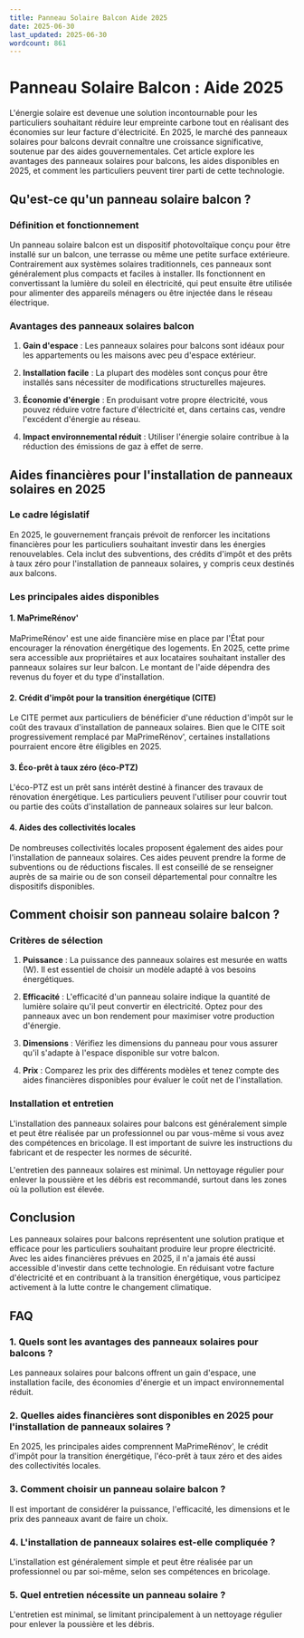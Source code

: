 ```yaml
---
title: Panneau Solaire Balcon Aide 2025
date: 2025-06-30
last_updated: 2025-06-30
wordcount: 861
---
```


# Panneau Solaire Balcon : Aide 2025

L'énergie solaire est devenue une solution incontournable pour les particuliers souhaitant réduire leur empreinte carbone tout en réalisant des économies sur leur facture d'électricité. En 2025, le marché des panneaux solaires pour balcons devrait connaître une croissance significative, soutenue par des aides gouvernementales. Cet article explore les avantages des panneaux solaires pour balcons, les aides disponibles en 2025, et comment les particuliers peuvent tirer parti de cette technologie.

## Qu'est-ce qu'un panneau solaire balcon ?

### Définition et fonctionnement

Un panneau solaire balcon est un dispositif photovoltaïque conçu pour être installé sur un balcon, une terrasse ou même une petite surface extérieure. Contrairement aux systèmes solaires traditionnels, ces panneaux sont généralement plus compacts et faciles à installer. Ils fonctionnent en convertissant la lumière du soleil en électricité, qui peut ensuite être utilisée pour alimenter des appareils ménagers ou être injectée dans le réseau électrique.

### Avantages des panneaux solaires balcon

1. **Gain d'espace** : Les panneaux solaires pour balcons sont idéaux pour les appartements ou les maisons avec peu d'espace extérieur.
   
2. **Installation facile** : La plupart des modèles sont conçus pour être installés sans nécessiter de modifications structurelles majeures.

3. **Économie d'énergie** : En produisant votre propre électricité, vous pouvez réduire votre facture d'électricité et, dans certains cas, vendre l'excédent d'énergie au réseau.

4. **Impact environnemental réduit** : Utiliser l'énergie solaire contribue à la réduction des émissions de gaz à effet de serre.

## Aides financières pour l'installation de panneaux solaires en 2025

### Le cadre législatif

En 2025, le gouvernement français prévoit de renforcer les incitations financières pour les particuliers souhaitant investir dans les énergies renouvelables. Cela inclut des subventions, des crédits d'impôt et des prêts à taux zéro pour l'installation de panneaux solaires, y compris ceux destinés aux balcons.

### Les principales aides disponibles

#### 1. **MaPrimeRénov'**

MaPrimeRénov' est une aide financière mise en place par l'État pour encourager la rénovation énergétique des logements. En 2025, cette prime sera accessible aux propriétaires et aux locataires souhaitant installer des panneaux solaires sur leur balcon. Le montant de l'aide dépendra des revenus du foyer et du type d'installation.

#### 2. **Crédit d'impôt pour la transition énergétique (CITE)**

Le CITE permet aux particuliers de bénéficier d'une réduction d'impôt sur le coût des travaux d'installation de panneaux solaires. Bien que le CITE soit progressivement remplacé par MaPrimeRénov', certaines installations pourraient encore être éligibles en 2025.

#### 3. **Éco-prêt à taux zéro (éco-PTZ)**

L'éco-PTZ est un prêt sans intérêt destiné à financer des travaux de rénovation énergétique. Les particuliers peuvent l'utiliser pour couvrir tout ou partie des coûts d'installation de panneaux solaires sur leur balcon.

#### 4. **Aides des collectivités locales**

De nombreuses collectivités locales proposent également des aides pour l'installation de panneaux solaires. Ces aides peuvent prendre la forme de subventions ou de réductions fiscales. Il est conseillé de se renseigner auprès de sa mairie ou de son conseil départemental pour connaître les dispositifs disponibles.

## Comment choisir son panneau solaire balcon ?

### Critères de sélection

1. **Puissance** : La puissance des panneaux solaires est mesurée en watts (W). Il est essentiel de choisir un modèle adapté à vos besoins énergétiques.

2. **Efficacité** : L'efficacité d'un panneau solaire indique la quantité de lumière solaire qu'il peut convertir en électricité. Optez pour des panneaux avec un bon rendement pour maximiser votre production d'énergie.

3. **Dimensions** : Vérifiez les dimensions du panneau pour vous assurer qu'il s'adapte à l'espace disponible sur votre balcon.

4. **Prix** : Comparez les prix des différents modèles et tenez compte des aides financières disponibles pour évaluer le coût net de l'installation.

### Installation et entretien

L'installation des panneaux solaires pour balcons est généralement simple et peut être réalisée par un professionnel ou par vous-même si vous avez des compétences en bricolage. Il est important de suivre les instructions du fabricant et de respecter les normes de sécurité.

L'entretien des panneaux solaires est minimal. Un nettoyage régulier pour enlever la poussière et les débris est recommandé, surtout dans les zones où la pollution est élevée.

## Conclusion

Les panneaux solaires pour balcons représentent une solution pratique et efficace pour les particuliers souhaitant produire leur propre électricité. Avec les aides financières prévues en 2025, il n'a jamais été aussi accessible d'investir dans cette technologie. En réduisant votre facture d'électricité et en contribuant à la transition énergétique, vous participez activement à la lutte contre le changement climatique.

## FAQ

### 1. Quels sont les avantages des panneaux solaires pour balcons ?

Les panneaux solaires pour balcons offrent un gain d'espace, une installation facile, des économies d'énergie et un impact environnemental réduit.

### 2. Quelles aides financières sont disponibles en 2025 pour l'installation de panneaux solaires ?

En 2025, les principales aides comprennent MaPrimeRénov', le crédit d'impôt pour la transition énergétique, l'éco-prêt à taux zéro et des aides des collectivités locales.

### 3. Comment choisir un panneau solaire balcon ?

Il est important de considérer la puissance, l'efficacité, les dimensions et le prix des panneaux avant de faire un choix.

### 4. L'installation de panneaux solaires est-elle compliquée ?

L'installation est généralement simple et peut être réalisée par un professionnel ou par soi-même, selon ses compétences en bricolage.

### 5. Quel entretien nécessite un panneau solaire ?

L'entretien est minimal, se limitant principalement à un nettoyage régulier pour enlever la poussière et les débris.